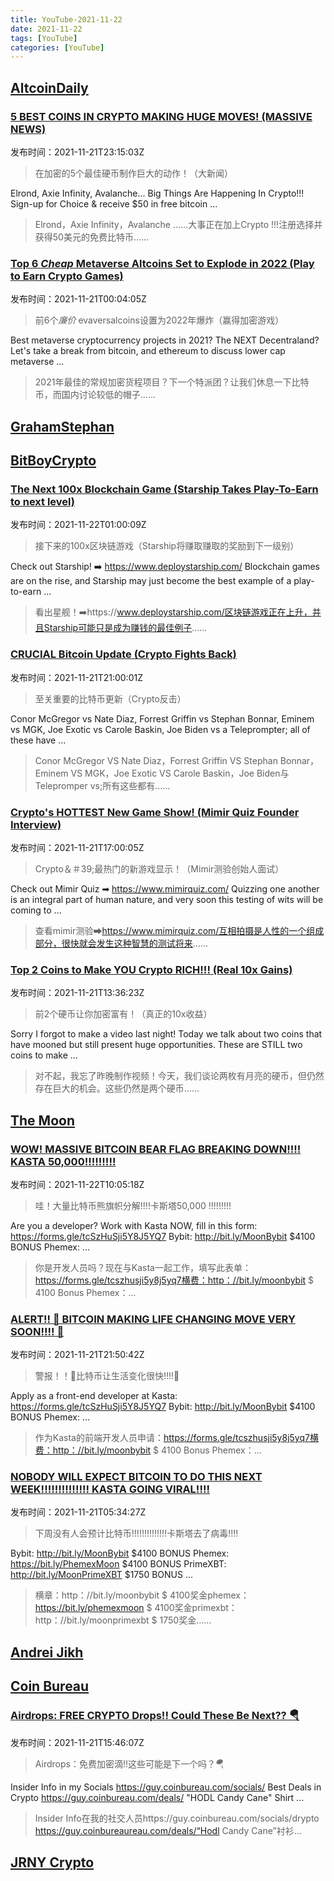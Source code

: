 ```yaml
---
title: YouTube-2021-11-22
date: 2021-11-22
tags: [YouTube]
categories: [YouTube]
---
```

## [AltcoinDaily](https://www.youtube.com/channel/UCbLhGKVY-bJPcawebgtNfbw)

### [5 BEST COINS IN CRYPTO MAKING HUGE MOVES! (MASSIVE NEWS)](https://www.youtube.com/watch?v=YWOmTIQt2XY)

发布时间：2021-11-21T23:15:03Z

>在加密的5个最佳硬币制作巨大的动作！（大新闻）

Elrond, Axie Infinity, Avalanche... Big Things Are Happening In Crypto!!! Sign-up for Choice & receive $50 in free bitcoin ...

>Elrond，Axie Infinity，Avalanche ......大事正在加上Crypto !!!注册选择并获得50美元的免费比特币......

### [Top 6 *Cheap* Metaverse Altcoins Set to Explode in 2022 (Play to Earn Crypto Games)](https://www.youtube.com/watch?v=qZoCs40SV8A)

发布时间：2021-11-21T00:04:05Z

>前6个*廉价* evaversalcoins设置为2022年爆炸（赢得加密游戏）

Best metaverse cryptocurrency projects in 2021? The NEXT Decentraland? Let's take a break from bitcoin, and ethereum to discuss lower cap metaverse ...

>2021年最佳的常规加密货程项目？下一个特派团？让我们休息一下比特币，而国内讨论较低的帽子......

## [GrahamStephan](https://www.youtube.com/channel/UCV6KDgJskWaEckne5aPA0aQ)

## [BitBoyCrypto](https://www.youtube.com/channel/UCjemQfjaXAzA-95RKoy9n_g)

### [The Next 100x Blockchain Game (Starship Takes Play-To-Earn to next level)](https://www.youtube.com/watch?v=zueA5nngsw8)

发布时间：2021-11-22T01:00:09Z

>接下来的100x区块链游戏（Starship将赚取赚取的奖励到下一级别）

Check out Starship! ➡️ https://www.deploystarship.com/ Blockchain games are on the rise, and Starship may just become the best example of a play-to-earn ...

>看出星舰！➡️https://www.deploystarship.com/区块链游戏正在上升，并且Starship可能只是成为赚钱的最佳例子......

### [CRUCIAL Bitcoin Update (Crypto Fights Back)](https://www.youtube.com/watch?v=0LvsiQQfkDk)

发布时间：2021-11-21T21:00:01Z

>至关重要的比特币更新（Crypto反击）

Conor McGregor vs Nate Diaz, Forrest Griffin vs Stephan Bonnar, Eminem vs MGK, Joe Exotic vs Carole Baskin, Joe Biden vs a Teleprompter; all of these have ...

>Conor McGregor VS Nate Diaz，Forrest Griffin VS Stephan Bonnar，Eminem VS MGK，Joe Exotic VS Carole Baskin，Joe Biden与Telepromper vs;所有这些都有......

### [Crypto&#39;s HOTTEST New Game Show! (Mimir Quiz Founder Interview)](https://www.youtube.com/watch?v=A8ZVg54bfCo)

发布时间：2021-11-21T17:00:05Z

>Crypto＆＃39;最热门的新游戏显示！（Mimir测验创始人面试）

Check out Mimir Quiz ➡ https://www.mimirquiz.com/ Quizzing one another is an integral part of human nature, and very soon this testing of wits will be coming to ...

>查看mimir测验➡https://www.mimirquiz.com/互相拍摄是人性的一个组成部分，很快就会发生这种智慧的测试将来......

### [Top 2 Coins to Make YOU Crypto RICH!!! (Real 10x Gains)](https://www.youtube.com/watch?v=IMp-NjipnFM)

发布时间：2021-11-21T13:36:23Z

>前2个硬币让你加密富有！（真正的10x收益）

Sorry I forgot to make a video last night! Today we talk about two coins that have mooned but still present huge opportunities. These are STILL two coins to make ...

>对不起，我忘了昨晚制作视频！今天，我们谈论两枚有月亮的硬币，但仍然存在巨大的机会。这些仍然是两个硬币......

## [The Moon](https://www.youtube.com/channel/UCc4Rz_T9Sb1w5rqqo9pL1Og)

### [WOW! MASSIVE BITCOIN BEAR FLAG BREAKING DOWN!!!! KASTA 50,000!!!!!!!!!](https://www.youtube.com/watch?v=vOy6_FdbR_w)

发布时间：2021-11-22T10:05:18Z

>哇！大量比特币熊旗帜分解!!!!卡斯塔50,000 !!!!!!!!!

Are you a developer? Work with Kasta NOW, fill in this form: https://forms.gle/tcSzHuSji5Y8J5YQ7 Bybit: http://bit.ly/MoonBybit $4100 BONUS Phemex: ...

>你是开发人员吗？现在与Kasta一起工作，填写此表单：https://forms.gle/tcszhusji5y8j5yq7横费：http：//bit.ly/moonbybit $ 4100 Bonus Phemex：...

### [ALERT!! 🚨 BITCOIN MAKING LIFE CHANGING MOVE VERY SOON!!!! 🤑](https://www.youtube.com/watch?v=n-II8zJz87c)

发布时间：2021-11-21T21:50:42Z

>警报！！🚨比特币让生活变化很快!!!!🤑

Apply as a front-end developer at Kasta: https://forms.gle/tcSzHuSji5Y8J5YQ7 Bybit: http://bit.ly/MoonBybit $4100 BONUS Phemex: ...

>作为Kasta的前端开发人员申请：https://forms.gle/tcszhusji5y8j5yq7横费：http：//bit.ly/moonbybit $ 4100 Bonus Phemex：...

### [NOBODY WILL EXPECT BITCOIN TO DO THIS NEXT WEEK!!!!!!!!!!!!!! KASTA GOING VIRAL!!!!](https://www.youtube.com/watch?v=CDB3IFEwxeU)

发布时间：2021-11-21T05:34:27Z

>下周没有人会预计比特币!!!!!!!!!!!!!!卡斯塔去了病毒!!!!

Bybit: http://bit.ly/MoonBybit $4100 BONUS Phemex: https://bit.ly/PhemexMoon $4100 BONUS PrimeXBT: http://bit.ly/MoonPrimeXBT $1750 BONUS ...

>横章：http：//bit.ly/moonbybit $ 4100奖金phemex：https://bit.ly/phemexmoon $ 4100奖金primexbt：http：//bit.ly/moonprimexbt $ 1750奖金......

## [Andrei Jikh](https://www.youtube.com/channel/UCGy7SkBjcIAgTiwkXEtPnYg)

## [Coin Bureau](https://www.youtube.com/channel/UCqK_GSMbpiV8spgD3ZGloSw)

### [Airdrops: FREE CRYPTO Drops!! Could These Be Next?? 🪂](https://www.youtube.com/watch?v=H5n8-2iVJNM)

发布时间：2021-11-21T15:46:07Z

>Airdrops：免费加密滴!!这些可能是下一个吗？🪂

Insider Info in my Socials https://guy.coinbureau.com/socials/ Best Deals in Crypto https://guy.coinbureau.com/deals/ "HODL Candy Cane" Shirt ...

>Insider Info在我的社交人员https://guy.coinbureau.com/socials/drypto https://guy.coinbureaureau.com/deals/“Hodl Candy Cane”衬衫...

## [JRNY Crypto](https://www.youtube.com/channel/UC188KLMYLLGqVJZdYq7mYFw)

